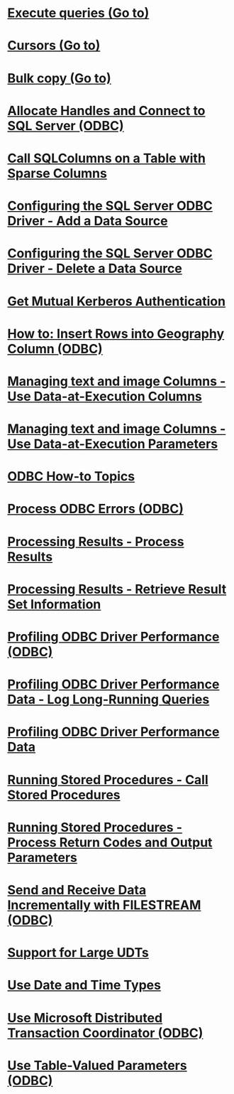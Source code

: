 # [Execute queries (Go to)](../../relational-databases/native-client-odbc-how-to/execute-queries/index.md?toc=%2fsql%2frelational-databases%2fnative-client-odbc-how-to%2fexecute-queries%2ftoc.json)
# [Cursors (Go to)](../../relational-databases/native-client-odbc-how-to/cursors/index.md?toc=%2fsql%2frelational-databases%2fnative-client-odbc-how-to%2fcursors%2ftoc.json)
# [Bulk copy (Go to)](../../relational-databases/native-client-odbc-how-to/bulk-copy/index.md?toc=%2fsql%2frelational-databases%2fnative-client-odbc-how-to%2fbulk-copy%2ftoc.json)
# [Allocate Handles and Connect to SQL Server (ODBC)](allocate-handles-and-connect-to-sql-server-odbc.md)
# [Call SQLColumns on a Table with Sparse Columns](call-sqlcolumns-on-a-table-with-sparse-columns.md)
# [Configuring the SQL Server ODBC Driver - Add a Data Source](configuring-the-sql-server-odbc-driver-add-a-data-source.md)
# [Configuring the SQL Server ODBC Driver - Delete a Data Source](configuring-the-sql-server-odbc-driver-delete-a-data-source.md)
# [Get Mutual Kerberos Authentication](get-mutual-kerberos-authentication.md)
# [How to: Insert Rows into Geography Column (ODBC)](how-to-insert-rows-into-geography-column-odbc.md)
# [Managing text and image Columns - Use Data-at-Execution Columns](managing-text-and-image-columns-use-data-at-execution-columns.md)
# [Managing text and image Columns - Use Data-at-Execution Parameters](managing-text-and-image-columns-use-data-at-execution-parameters.md)
# [ODBC How-to Topics](odbc-how-to-topics.md)
# [Process ODBC Errors (ODBC)](process-odbc-errors-odbc.md)
# [Processing Results - Process Results](processing-results-process-results.md)
# [Processing Results - Retrieve Result Set Information](processing-results-retrieve-result-set-information.md)
# [Profiling ODBC Driver Performance (ODBC)](profiling-odbc-driver-performance-odbc.md)
# [Profiling ODBC Driver Performance Data - Log Long-Running Queries](profiling-odbc-driver-performance-data-log-long-running-queries.md)
# [Profiling ODBC Driver Performance Data](profiling-odbc-driver-performance-data.md)
# [Running Stored Procedures - Call Stored Procedures](running-stored-procedures-call-stored-procedures.md)
# [Running Stored Procedures - Process Return Codes and Output Parameters](running-stored-procedures-process-return-codes-and-output-parameters.md)
# [Send and Receive Data Incrementally with FILESTREAM (ODBC)](send-and-receive-data-incrementally-with-filestream-odbc.md)
# [Support for Large UDTs](support-for-large-udts.md)
# [Use Date and Time Types](use-date-and-time-types.md)
# [Use Microsoft Distributed Transaction Coordinator (ODBC)](use-microsoft-distributed-transaction-coordinator-odbc.md)
# [Use Table-Valued Parameters (ODBC)](use-table-valued-parameters-odbc.md)
